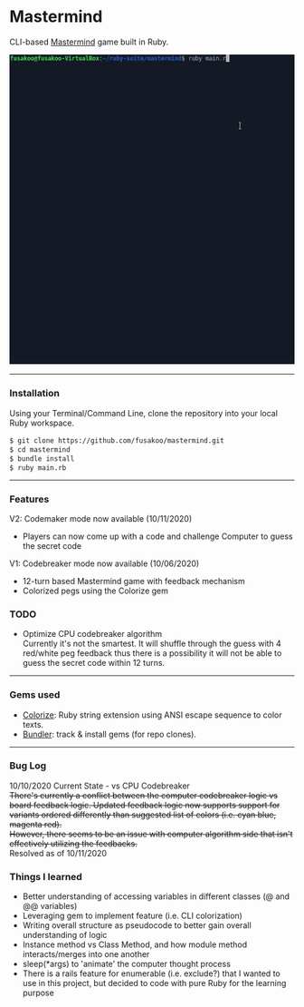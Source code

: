 # Mastermind
CLI-based [Mastermind](https://en.wikipedia.org/wiki/Mastermind_(board_game)) game built in Ruby.

![preview](/preview.gif)

---

### Installation
Using your Terminal/Command Line, clone the repository into your local Ruby workspace.
```
$ git clone https://github.com/fusakoo/mastermind.git
$ cd mastermind
$ bundle install
$ ruby main.rb
```
---

### Features
V2: Codemaker mode now available (10/11/2020)
- Players can now come up with a code and challenge Computer to guess the secret code

V1: Codebreaker mode now available (10/06/2020)
- 12-turn based Mastermind game with feedback mechanism
- Colorized pegs using the Colorize gem

### TODO
- Optimize CPU codebreaker algorithm  
Currently it's not the smartest. It will shuffle through the guess with 4 red/white peg feedback thus there is a possibility it will not be able to guess the secret code within 12 turns.

---

### Gems used
- [Colorize](https://github.com/fazibear/colorize): Ruby string extension using ANSI escape sequence to color texts.
- [Bundler](https://bundler.io/): track & install gems (for repo clones).

---

### Bug Log
10/10/2020 Current State - vs CPU Codebreaker  
<s>There's currently a conflict between the computer codebreaker logic vs board feedback logic.
Updated feedback logic now supports support for variants ordered differently than suggested list of colors (i.e. cyan blue, magenta red).  
However, there seems to be an issue with computer algorithm side that isn't effectively utilizing the feedbacks.</s>  
Resolved as of 10/11/2020

### Things I learned
- Better understanding of accessing variables in different classes (@ and @@ variables)
- Leveraging gem to implement feature (i.e. CLI colorization)
- Writing overall structure as pseudocode to better gain overall understanding of logic
- Instance method vs Class Method, and how module method interacts/merges into one another
- sleep(*args) to 'animate' the computer thought process
- There is a rails feature for enumerable (i.e. exclude?) that I wanted to use in this project, but decided to code with pure Ruby for the learning purpose
